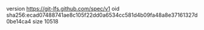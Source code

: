 version https://git-lfs.github.com/spec/v1
oid sha256:ecad07488741ae8c105f22dd0a6534cc581d4b09fa48a8e37161327d0be14ca4
size 10518
